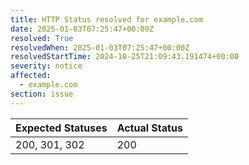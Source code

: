 ```yaml
---
title: HTTP Status resolved for example.com
date: 2025-01-03T07:25:47+00:00Z
resolved: True
resolvedWhen: 2025-01-03T07:25:47+00:00Z
resolvedStartTime: 2024-10-25T21:09:43.191474+00:00
severity: notice
affected:
  - example.com
section: issue
---
```


| Expected Statuses | Actual Status  |
|-------------------|----------------|
| 200, 301, 302 | 200 |

